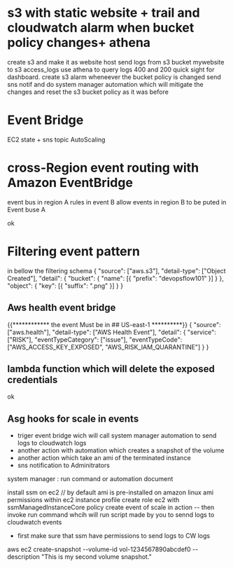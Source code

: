 # s3 with static website + trail and cloudwatch alarm when bucket policy changes+ athena 
create s3 and make it as website host
send logs from s3 bucket mywebsite to s3 access_logs
use athena to query logs 400 and 200
quick sight for dashboard.
create s3 alarm wheneever the bucket policy is changed 
send sns notif
and do system manager automation which will mitigate the changes and reset the s3 bucket policy as it was before

# Event Bridge 

EC2 state + sns topic 
AutoScaling

# cross-Region event routing with Amazon EventBridge

event bus in region A
rules in event B
allow events in region B to be puted in Event buse A

ok 

# Filtering event pattern 
in bellow the filtering schema 
{
  "source": ["aws.s3"],
  "detail-type": ["Object Created"],
  "detail": {
    "bucket": {
      "name": [{
        "prefix": "devopsflow101"
      }]
    }
  },
  "object": {
    "key": [{
      "suffix": ".png"
    }]
  }
}

## Aws health event bridge 

{{************ the event Must be in ## US-east-1 **********}}
{
  "source": ["aws.health"],
  "detail-type": ["AWS Health Event"],
  "detail": {
    "service": ["RISK"],
    "eventTypeCategory": ["issue"],
    "eventTypeCode": ["AWS_ACCESS_KEY_EXPOSED", "AWS_RISK_IAM_QUARANTINE"]
  }
}

## lambda function which will delete the exposed credentials

ok 


## Asg hooks for scale in events 

 * triger event bridge wich will call system manager automation to send logs to cloudwatch logs
 * another action with automation which creates a snapshot of the volume
 * another action which take an ami of the terminated instance
 * sns notification to Adminitrators 


system manager : run command or automation document

install ssm on ec2 // by default ami is pre-installed on amazon linux ami
permissions within ec2 instance profile
create role ec2 with ssmManagedInstanceCore policy
create event of scale in action  -- then invoke run command whcih will run  script made by you to sennd logs to cloudwatch events
 - first make sure that ssm have permissions to send logs to CW logs


aws ec2 create-snapshot --volume-id vol-1234567890abcdef0 --description "This is my second volume snapshot."
